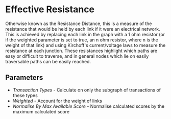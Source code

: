 # Effective Resistance

Otherwise known as the Resistance Distance, this is a measure of the
resistance that would be held by each link if it were an electrical
network. This is achieved by replacing each link in the graph with a 1
ohm resistor (or if the weighted parameter is set to true, an n ohm
resistor, where n is the weight of that link) and using Kirchoff's
current/voltage laws to measure the resistance at each junction. These
resistances highlight which paths are easy or difficult to traverse, and
in general nodes which lie on easily traversable paths can be easily
reached.

## Parameters

-   *Transaction Types* - Calculate on only the subgraph of transactions
    of these types
-   *Weighted* - Account for the weight of links
-   *Normalise By Max Available Score* - Normalise calculated scores by
    the maximum calculated score
